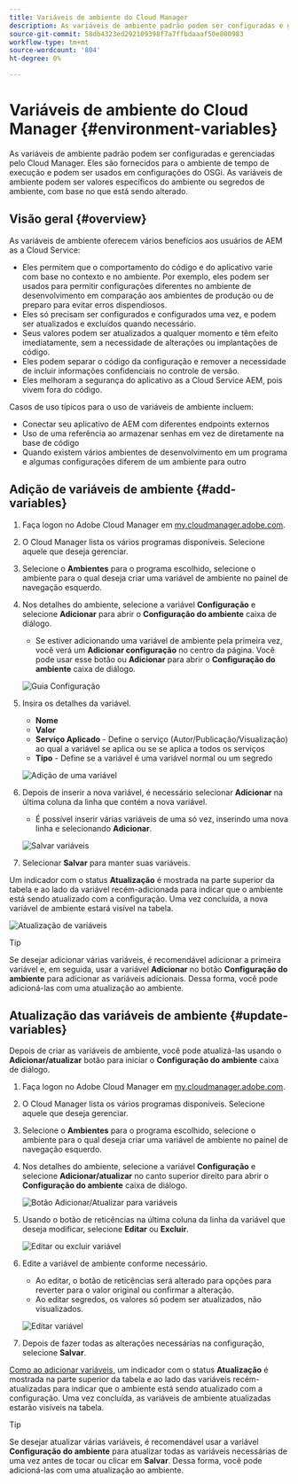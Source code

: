 ```yaml
---
title: Variáveis de ambiente do Cloud Manager
description: As variáveis de ambiente padrão podem ser configuradas e gerenciadas por meio do Cloud Manager e fornecidas para o ambiente de tempo de execução, a ser usado na configuração do OSGi.
source-git-commit: 58db4323ed292109398f7a7ffbdaaaf50e800983
workflow-type: tm+mt
source-wordcount: '804'
ht-degree: 0%

---
```



# Variáveis de ambiente do Cloud Manager {#environment-variables}

As variáveis de ambiente padrão podem ser configuradas e gerenciadas pelo Cloud Manager. Eles são fornecidos para o ambiente de tempo de execução e podem ser usados em configurações do OSGi. As variáveis de ambiente podem ser valores específicos do ambiente ou segredos de ambiente, com base no que está sendo alterado.

## Visão geral {#overview}

As variáveis de ambiente oferecem vários benefícios aos usuários de AEM as a Cloud Service:

* Eles permitem que o comportamento do código e do aplicativo varie com base no contexto e no ambiente. Por exemplo, eles podem ser usados para permitir configurações diferentes no ambiente de desenvolvimento em comparação aos ambientes de produção ou de preparo para evitar erros dispendiosos.
* Eles só precisam ser configurados e configurados uma vez, e podem ser atualizados e excluídos quando necessário.
* Seus valores podem ser atualizados a qualquer momento e têm efeito imediatamente, sem a necessidade de alterações ou implantações de código.
* Eles podem separar o código da configuração e remover a necessidade de incluir informações confidenciais no controle de versão.
* Eles melhoram a segurança do aplicativo as a Cloud Service AEM, pois vivem fora do código.

Casos de uso típicos para o uso de variáveis de ambiente incluem:

* Conectar seu aplicativo de AEM com diferentes endpoints externos
* Uso de uma referência ao armazenar senhas em vez de diretamente na base de código
* Quando existem vários ambientes de desenvolvimento em um programa e algumas configurações diferem de um ambiente para outro

## Adição de variáveis de ambiente {#add-variables}

1. Faça logon no Adobe Cloud Manager em [my.cloudmanager.adobe.com](https://my.cloudmanager.adobe.com/).
1. O Cloud Manager lista os vários programas disponíveis. Selecione aquele que deseja gerenciar.
1. Selecione o **Ambientes** para o programa escolhido, selecione o ambiente para o qual deseja criar uma variável de ambiente no painel de navegação esquerdo.
1. Nos detalhes do ambiente, selecione a variável **Configuração** e selecione **Adicionar** para abrir o **Configuração do ambiente** caixa de diálogo.
   * Se estiver adicionando uma variável de ambiente pela primeira vez, você verá um **Adicionar configuração** no centro da página. Você pode usar esse botão ou **Adicionar** para abrir o **Configuração do ambiente** caixa de diálogo.

   ![Guia Configuração](assets/configuration-tab.png)

1. Insira os detalhes da variável.
   * **Nome**
   * **Valor**
   * **Serviço Aplicado** - Define o serviço (Autor/Publicação/Visualização) ao qual a variável se aplica ou se se aplica a todos os serviços
   * **Tipo** - Define se a variável é uma variável normal ou um segredo

   ![Adição de uma variável](assets/add-variable.png)

1. Depois de inserir a nova variável, é necessário selecionar **Adicionar** na última coluna da linha que contém a nova variável.
   * É possível inserir várias variáveis de uma só vez, inserindo uma nova linha e selecionando **Adicionar**.

   ![Salvar variáveis](assets/save-variables.png)

1. Selecionar **Salvar** para manter suas variáveis.

Um indicador com o status **Atualização** é mostrada na parte superior da tabela e ao lado da variável recém-adicionada para indicar que o ambiente está sendo atualizado com a configuração. Uma vez concluída, a nova variável de ambiente estará visível na tabela.

![Atualização de variáveis](assets/updating-variables.png)

>[!TIP]
>
>Se desejar adicionar várias variáveis, é recomendável adicionar a primeira variável e, em seguida, usar a variável **Adicionar** no botão **Configuração do ambiente** para adicionar as variáveis adicionais. Dessa forma, você pode adicioná-las com uma atualização ao ambiente.

## Atualização das variáveis de ambiente {#update-variables}

Depois de criar as variáveis de ambiente, você pode atualizá-las usando o **Adicionar/atualizar** botão para iniciar o **Configuração do ambiente** caixa de diálogo.

1. Faça logon no Adobe Cloud Manager em [my.cloudmanager.adobe.com](https://my.cloudmanager.adobe.com/).
1. O Cloud Manager lista os vários programas disponíveis. Selecione aquele que deseja gerenciar.
1. Selecione o **Ambientes** para o programa escolhido, selecione o ambiente para o qual deseja criar uma variável de ambiente no painel de navegação esquerdo.
1. Nos detalhes do ambiente, selecione a variável **Configuração** e selecione **Adicionar/atualizar** no canto superior direito para abrir o **Configuração do ambiente** caixa de diálogo.

   ![Botão Adicionar/Atualizar para variáveis](assets/add-update-variables.png)

1. Usando o botão de reticências na última coluna da linha da variável que deseja modificar, selecione **Editar** ou **Excluir**.

   ![Editar ou excluir variável](assets/edit-delete-variable.png)

1. Edite a variável de ambiente conforme necessário.
   * Ao editar, o botão de reticências será alterado para opções para reverter para o valor original ou confirmar a alteração.
   * Ao editar segredos, os valores só podem ser atualizados, não visualizados.

   ![Editar variável](assets/edit-variable.png)

1. Depois de fazer todas as alterações necessárias na configuração, selecione **Salvar**.

[Como ao adicionar variáveis,](#add-variables) um indicador com o status **Atualização** é mostrada na parte superior da tabela e ao lado das variáveis recém-atualizadas para indicar que o ambiente está sendo atualizado com a configuração. Uma vez concluída, as variáveis de ambiente atualizadas estarão visíveis na tabela.

>[!TIP]
>
>Se desejar atualizar várias variáveis, é recomendável usar a variável **Configuração do ambiente** para atualizar todas as variáveis necessárias de uma vez antes de tocar ou clicar em **Salvar**. Dessa forma, você pode adicioná-las com uma atualização ao ambiente.
